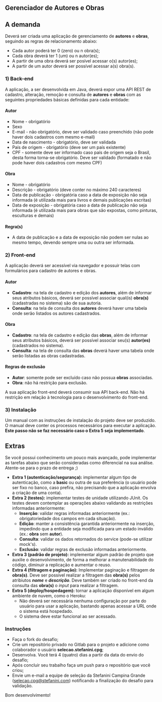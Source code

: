 ## Gerenciador de Autores e Obras

## A demanda
Deverá ser criada uma aplicação de gerenciamento de **autores** e **obras**, seguindo as regras de relacionamento abaixo:
 - Cada autor poderá ter 0 (zero) ou n obra(s);
 - Cada obra deverá ter 1 (um) ou n autor(es);
 - A partir de uma obra deverá ser posível acessar o(s) autor(es);
 - A partir de um autor deverá ser possível acessar a(s) obra(s).

###  1) Back-end
A aplicação, a ser desenvolvida em Java, deverá expor uma API REST de cadastro, alteração, remoção e consulta de **autores** e **obras** com as seguintes propriedades básicas definidas para cada entidade:

#### Autor
 - Nome - obrigatório
 - Sexo
 - E-mail - não obrigatório, deve ser validado caso preenchido (não pode haver dois cadastros com mesmo e-mail)
 - Data de nascimento - obrigatório, deve ser validada
 - País de origem - obrigatório (deve ser um país existente)
 - CPF - somente deve ser informado caso país de origem seja o Brasil, desta forma torna-se obrigatório. Deve ser validado (formatado e não pode haver dois cadastros com mesmo CPF)

#### Obra
 - Nome - obrigatório
 - Descrição - obrigatório (deve conter no máximo 240 caracteres)
 - Data de publicação - obrigatória caso a data de exposição não seja informada (é utilizada mais para livros e demais publicações escritas)
 - Data de exposição - obrigatória caso a data de publicação não seja informada (é utilizada mais para obras que são expostas, como pinturas, esculturas e demais)

#### Regra(s)
 - A data de publicação e a data de exposição não podem ser nulas ao mesmo tempo, devendo sempre uma ou outra ser informada.

### 2) Front-end
A aplicação deverá ser acessível via navegador e possuir telas com formulários para cadastro de autores e obras. 

#### Autor
 - **Cadastro**: na tela de cadastro e edição dos **autores**, além de informar seus atributos básicos, deverá ser possível associar qual(is) **obra(s)** (cadastradas no sistema) são de sua autoria.
 - **Consulta**: na tela de consulta dos **autores** deverá haver uma tabela onde serão listados os autores cadastrados.
#### Obra
 - **Cadastro**: na tela de cadastro e edição das **obras**, além de informar seus atributos básicos, deverá ser possível associar seu(s) **autor(es)** (cadastrados no sistema).
 - **Consulta**: na tela de consulta das **obras** deverá haver uma tabela onde serão listadas as obras cadastradas.

#### Regras de exclusão
 - **Autor**: somente pode ser excluído caso não possua **obras** associadas.
 - **Obra**: não há restrição para exclusão.

A sua aplicação front-end deverá consumir sua API back-end. Não há restrição em relação à tecnologia para o desenvolvimento do front-end.

### 3) Instalação
Um manual com as instruções de instalação do projeto deve ser produzido. O manual deve conter os processos necessários para executar a aplicação. **Este passo não se faz necessário caso o Extra 5 seja implementado**.
 
## Extras
Se você possui conhecimento um pouco mais avançado, pode implementar as tarefas abaixo que serão consideradas como diferencial na sua análise. Atente-se para o prazo de entrega ;)
* **Extra 1 (autenticação/segurança):** implementar algum tipo de autenticação, como a **basic** ou outra de sua preferência (o usuário pode ser fixo no banco, caso prefira, não precisando que a aplicação envolva a criação de uma conta).
* **Extra 2 (testes):** implementar testes de unidade utilizando JUnit. Os testes devem contemplar as operações abaixo validando as restrições informadas anteriormente:
  * **Inserção**: validar regras informadas anteriormente (ex.: obrigatoriedade dos campos em cada situação).
  * **Edição**: manter a consistência garantida anteriormente na inserção, impedindo que a entidade seja modificada para um estado inválido (ex.: **obra** sem **autor**).
  * **Consulta**: validar os dados retornados do service (pode-se utilizar mock's).
  * **Exclusão**: validar regras de exclusão informadas anteriormente.
* **Extra 3 (padrão de projeto):** implementar algum padrão de projeto que auxilie o desenvolvimento, de forma a melhorar a manutenabilidade do código, diminuir a replicação e aumentar o reuso.
* **Extra 4 (filtragem e paginação):** Implementar paginação e filtragem de **obra(s)**. Deve ser possível realizar a filtragem das **obra(s)** pelos atribiutos ***nome*** e ***descrição***. Deve também ser criado no front-end da consulta das **obra(s)** o *input* para realizar a filtragem.
* **Extra 5 (deploy/hospedagem):** tornar a aplicação disponível em algum ambiente de nuvem, como o Heroku:
  * Não deverá ser necessária nenhuma configuração por parte do usuário para usar a aplicação, bastando apenas acessar a URL onde o sistema está hospedado.
  * O sistema deve estar funcional ao ser acessado.
### Instruções
- Faça o fork do desafio;
- Crie um repositório privado no Gitlab para o projeto e adicione como colaborador o usuário **selecao.stefanini.cpg**;
- Desenvolva. Você terá 4 (quatro) dias a partir da data do envio do desafio; 
- Após concluir seu trabalho faça um push para o repositório que você criou; 
- Envie um e-mail a equipe de seleção da Stefanini Campina Grande (selecao.cpg@stefanini.com) notificando a finalização do desafio para validação.

Bom desenvolvimento!
